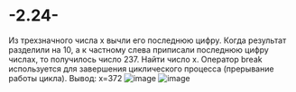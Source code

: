 # -2.24-
Из трехзначного числа x вычли его последнюю цифру. Когда результат разделили на 10, а к частному слева приписали последнюю цифру числаx, то получилось число 237. Найти число x. 
Оператор break используется для завершения циклического процесса (прерывание работы цикла).
Вывод: x=372
![image](https://user-images.githubusercontent.com/113889243/196457073-bec2cff7-78a2-40f6-aa93-be4a1d838cb2.png)
![image](https://user-images.githubusercontent.com/113889243/196457374-56aa2c98-96bb-49a1-bc03-4966a4306c9e.png)
